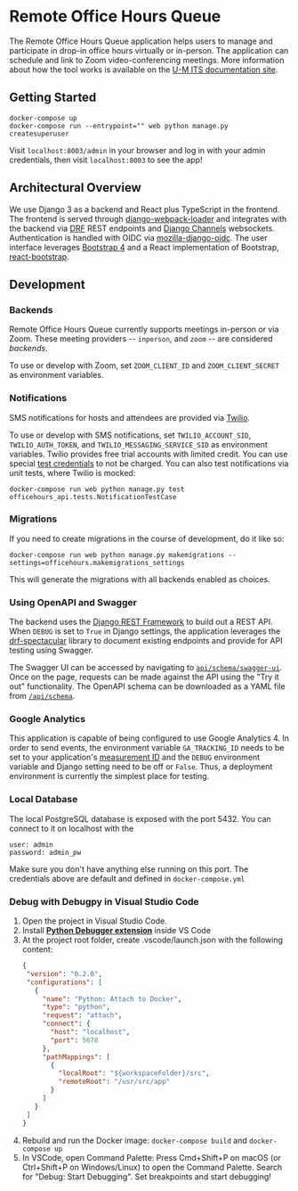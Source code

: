 # Remote Office Hours Queue

The Remote Office Hours Queue application helps users to manage and participate in drop-in office hours virtually or in-person.
The application can schedule and link to Zoom video-conferencing meetings.
More information about how the tool works is available on the [U-M ITS documentation site](https://documentation.its.umich.edu/office-hours).

## Getting Started

```
docker-compose up
docker-compose run --entrypoint="" web python manage.py createsuperuser
```

Visit `localhost:8003/admin` in your browser and log in with your admin credentials, then visit `localhost:8003` to see the app!

## Architectural Overview

We use Django 3 as a backend and React plus TypeScript in the frontend.
The frontend is served through [django-webpack-loader](https://github.com/owais/django-webpack-loader) and integrates with the backend via
[DRF](https://www.django-rest-framework.org/) REST endpoints and [Django Channels](https://channels.readthedocs.io/en/latest/) websockets.
Authentication is handled with OIDC via [mozilla-django-oidc](https://github.com/mozilla/mozilla-django-oidc).
The user interface leverages [Bootstrap 4](https://getbootstrap.com/docs/4.1/getting-started/introduction/) and
a React implementation of Bootstrap, [react-bootstrap](https://react-bootstrap.github.io/).

## Development

### Backends

Remote Office Hours Queue currently supports meetings in-person or via Zoom.
These meeting providers -- `inperson`, and `zoom` -- are considered *backends*.

To use or develop with Zoom, set `ZOOM_CLIENT_ID` and `ZOOM_CLIENT_SECRET` as environment variables.

### Notifications

SMS notifications for hosts and attendees are provided via [Twilio](https://www.twilio.com/).

To use or develop with SMS notifications,
set `TWILIO_ACCOUNT_SID`, `TWILIO_AUTH_TOKEN`, and `TWILIO_MESSAGING_SERVICE_SID` as environment variables.
Twilio provides free trial accounts with limited credit.
You can use special [test credentials](https://www.twilio.com/docs/iam/test-credentials) to not be charged.
You can also test notifications via unit tests, where Twilio is mocked:
```
docker-compose run web python manage.py test officehours_api.tests.NotificationTestCase
```

### Migrations

If you need to create migrations in the course of development, do it like so:
```
docker-compose run web python manage.py makemigrations --settings=officehours.makemigrations_settings
```

This will generate the migrations with all backends enabled as choices.

### Using OpenAPI and Swagger

The backend uses the [Django REST Framework](https://www.django-rest-framework.org/) to build out a REST API.
When `DEBUG` is set to `True` in Django settings, the application leverages the
[drf-spectacular](https://drf-spectacular.readthedocs.io/en/latest/index.html) library to document existing endpoints
and provide for API testing using Swagger.

The Swagger UI can be accessed by navigating to [`api/schema/swagger-ui`](http://localhost:8003/api/schema/swagger-ui).
Once on the page, requests can be made against the API using the "Try it out" functionality.
The OpenAPI schema can be downloaded as a YAML file from [`/api/schema`](http://localhost:8003/api/schema).

### Google Analytics

This application is capable of being configured to use Google Analytics 4.
In order to send events, the environment variable `GA_TRACKING_ID` needs to be set to
your application's [measurement ID](https://support.google.com/analytics/answer/9539598#find-G-ID)
and the `DEBUG` environment variable and Django setting need to be off or `False`.
Thus, a deployment environment is currently the simplest place for testing.

### Local Database

The local PostgreSQL database is exposed with the port 5432. You can connect to it on localhost with the 
```
user: admin
password: admin_pw
```
Make sure you don't have anything else running on this port. The credentials above are default and defined in `docker-compose.yml`

### Debug with Debugpy in Visual Studio Code

1. Open the project in Visual Studio Code.
2. Install **[Python Debugger extension](https://code.visualstudio.com/docs/python/debugging)** inside VS Code
3. At the project root folder, create .vscode/launch.json with the following content:
    ```json
   {
     "version": "0.2.0",
     "configurations": [
       {
         "name": "Python: Attach to Docker",
         "type": "python",
         "request": "attach",
         "connect": {
           "host": "localhost",
           "port": 5678
         },
         "pathMappings": [
           {
             "localRoot": "${workspaceFolder}/src",
             "remoteRoot": "/usr/src/app"
           }
         ]
       }
     ]
   }
4. Rebuild and run the Docker image:
   `docker-compose build` and
   `docker-compose up`
5. In VSCode, open Command Palette: Press Cmd+Shift+P on macOS (or Ctrl+Shift+P on Windows/Linux) to open the Command Palette. Search for "Debug: Start Debugging". Set breakpoints and start debugging!